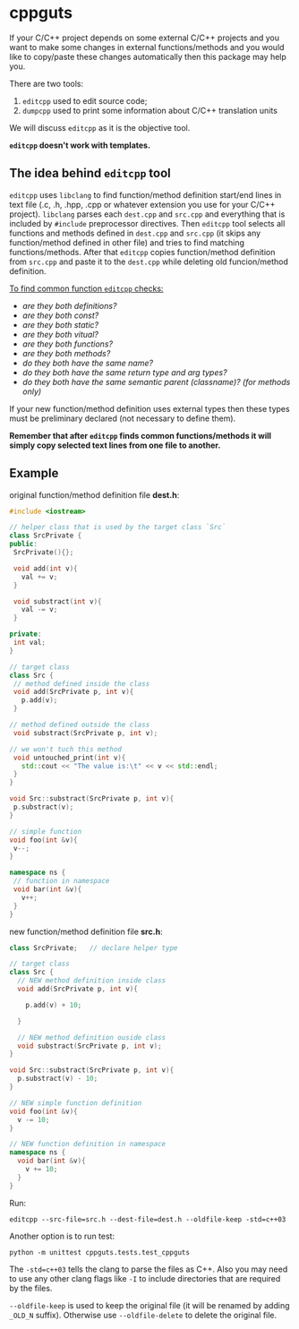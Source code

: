 # cppguts
If your C/C++ project depends on some external C/C++ projects and 
you want to make some changes in external functions/methods 
and you would like to copy/paste these changes automatically 
then this package may help you. 

There are two tools:
1) `editcpp` used to edit source code;
2) `dumpcpp` used to print some information about C/C++ translation units

We will discuss `editcpp` as it is the objective tool.

**`editcpp` doesn't work with templates.**

## The idea behind `editcpp` tool
`editcpp` uses `libclang` to find function/method definition start/end lines in text file (.c, .h, .hpp, .cpp or whatever extension you use for your C/C++ project).
`libclang` parses each `dest.cpp` and `src.cpp` and everything that is
included by `#include` preprocessor directives. Then `editcpp` tool
selects all functions and methods defined in `dest.cpp` and `src.cpp` 
(it skips any function/method defined in other file) and 
tries to find matching functions/methods. After that `editcpp` copies 
function/method definition from `src.cpp` and paste it to the `dest.cpp` 
while deleting old funcion/method definition.

<ins>To find common function `editcpp` checks:</ins>
* _are they both definitions?_
* _are they both const?_
* _are they both static?_
* _are they both vitual?_
* _are they both functions?_
* _are they both methods?_
* _do they both have the same name?_
* _do they both have the same return type and arg types?_
* _do they both have the same semantic parent (classname)? (for methods only)_

If your new function/method definition uses external types then
these types must be preliminary declared (not necessary to define them). 

**Remember that after `editcpp` finds common functions/methods
it will simply copy selected text lines from one file to another.** 

## Example
original function/method definition file **dest.h**:
 ```cpp
#include <iostream>

// helper class that is used by the target class `Src`
class SrcPrivate {
public:
  SrcPrivate(){};

  void add(int v){
    val += v;
  }

  void substract(int v){
    val -= v;
  }

private:
  int val;
}

// target class
class Src {
  // method defined inside the class
  void add(SrcPrivate p, int v){
    p.add(v);
  }

// method defined outside the class
  void substract(SrcPrivate p, int v);

// we won't tuch this method
  void untouched_print(int v){
    std::cout << "The value is:\t" << v << std::endl;
  }
}

void Src::substract(SrcPrivate p, int v){
  p.substract(v);
}

// simple function
void foo(int &v){
  v--;
}

namespace ns {
  // function in namespace
  void bar(int &v){
    v++;
  }
}
```

new function/method definition file **src.h**:
```cpp
class SrcPrivate;   // declare helper type

// target class
class Src {
  // NEW method definition inside class
  void add(SrcPrivate p, int v){

    p.add(v) + 10;

  }

  // NEW method definition ouside class
  void substract(SrcPrivate p, int v);
}

void Src::substract(SrcPrivate p, int v){
  p.substract(v) - 10;
}

// NEW simple function definition 
void foo(int &v){
  v -= 10;
}

// NEW function definition in namespace
namespace ns {
  void bar(int &v){
    v += 10;
  }
}
```
Run: 

`editcpp --src-file=src.h --dest-file=dest.h --oldfile-keep -std=c++03`

Another option is to run test:

`python -m unittest cppguts.tests.test_cppguts`

The `-std=c++03` tells the clang to parse the files as C++. Also you may need to use any other clang flags like `-I` to include directories that are required by the files.

`--oldfile-keep` is used to keep the original file (it will be renamed 
by adding `_OLD_N` suffix). Otherwise use `--oldfile-delete` to delete the 
original file.
